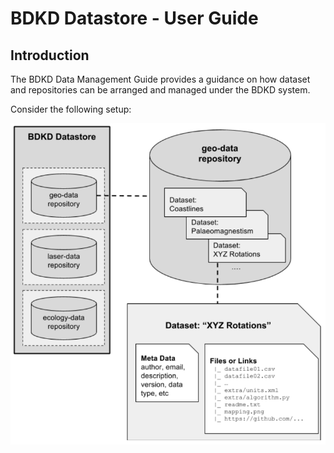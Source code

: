 # BDKD Datastore - User Guide

## Introduction
The BDKD Data Management Guide provides a guidance on how dataset and repositories can be arranged and managed under the BDKD system.

Consider the following setup:

![](images/datastore-setup.png)
